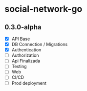 ﻿# social-network-go

## 0.3.0-alpha

- [X] API Base
- [X] DB Connection / Migrations
- [X] Authentication
- [ ] Authorization
- [ ] Api Finalizada
- [ ] Testing
- [ ] Web 
- [ ] CI/CD
- [ ] Prod deployment
